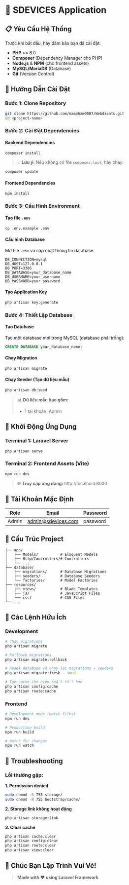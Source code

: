 # 🛒 SDEVICES Application

## 📋 Yêu Cầu Hệ Thống

Trước khi bắt đầu, hãy đảm bảo bạn đã cài đặt:

-   **PHP** >= 8.0
-   **Composer** (Dependency Manager cho PHP)
-   **Node.js** & **NPM** (cho frontend assets)
-   **MySQL/MariaDB** (Database)
-   **Git** (Version Control)

## 🚀 Hướng Dẫn Cài Đặt

### Bước 1: Clone Repository

```bash
git clone https://github.com/nampham0507/Webdientu.git
cd <project-name>
```

### Bước 2: Cài Đặt Dependencies

#### Backend Dependencies

```bash
composer install
```

> 💡 **Lưu ý:** Nếu không có file `composer.lock`, hãy chạy:

```bash
composer update
```

#### Frontend Dependencies

```bash
npm install
```

### Bước 3: Cấu Hình Environment

#### Tạo file `.env`

```bash
cp .env.example .env
```

#### Cấu hình Database

Mở file `.env` và cập nhật thông tin database:

```env
DB_CONNECTION=mysql
DB_HOST=127.0.0.1
DB_PORT=3306
DB_DATABASE=your_database_name
DB_USERNAME=your_username
DB_PASSWORD=your_password
```

#### Tạo Application Key

```bash
php artisan key:generate
```

### Bước 4: Thiết Lập Database

#### Tạo Database

Tạo một database mới trong MySQL (database phải trống):

```sql
CREATE DATABASE your_database_name;
```

#### Chạy Migration

```bash
php artisan migrate
```

#### Chạy Seeder (Tạo dữ liệu mẫu)

```bash
php artisan db:seed
```

> 📊 **Dữ liệu mẫu bao gồm:**
>
> -   1 tài khoản: Admin

## 🎯 Khởi Động Ứng Dụng

### Terminal 1: Laravel Server

```bash
php artisan serve
```

### Terminal 2: Frontend Assets (Vite)

```bash
npm run dev
```

> 🌐 **Truy cập ứng dụng:** http://localhost:8000

## 👥 Tài Khoản Mặc Định

| Role  | Email              | Password |
| ----- | ------------------ | -------- |
| Admin | admin@sdevices.com | password |

## 📁 Cấu Trúc Project

```
├── app/
│   ├── Models/          # Eloquent Models
│   ├── Http/Controllers/# Controllers
│   └── ...
├── database/
│   ├── migrations/      # Database Migrations
│   ├── seeders/         # Database Seeders
│   └── factories/       # Model Factories
├── resources/
│   ├── views/           # Blade Templates
│   ├── js/              # JavaScript Files
│   └── css/             # CSS Files
└── ...
```

## 🔧 Các Lệnh Hữu Ích

### Development

```bash
# Chạy migrations
php artisan migrate

# Rollback migrations
php artisan migrate:rollback

# Reset database và chạy lại migrations + seeders
php artisan migrate:fresh --seed

# Tạo cache cho hiệu suất tốt hơn
php artisan config:cache
php artisan route:cache
```

### Frontend

```bash
# Development mode (watch files)
npm run dev

# Production build
npm run build

# Watch for changes
npm run watch
```

## 🐛 Troubleshooting

### Lỗi thường gặp:

**1. Permission denied**

```bash
sudo chmod -R 755 storage/
sudo chmod -R 755 bootstrap/cache/
```

**2. Storage link không hoạt động**

```bash
php artisan storage:link
```

**3. Clear cache**

```bash
php artisan cache:clear
php artisan config:clear
php artisan route:clear
php artisan view:clear
```

## 🎉 Chúc Bạn Lập Trình Vui Vẻ!

> **Made with ❤️ using Laravel Framework**
